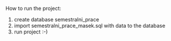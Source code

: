 How to run the project:
1. create database semestralni_prace
2. import semestralni_prace_masek.sql with data to the database
3. run project :-)
